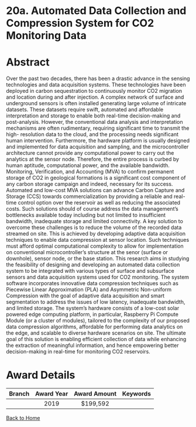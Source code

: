 
20a. Automated Data Collection and Compression System for CO2 Monitoring Data
=============================================================================

# Abstract


Over the past two decades, there has been a drastic advance in the sensing technologies and data acquisition systems. These technologies have been deployed in carbon sequestration to continuously monitor CO2 migration and location during and after injection. A complex network of surface and underground sensors is often installed generating large volume of intricate datasets. These datasets require swift, automated and affordable interpretation and storage to enable both real-time decision-making and post-analysis. However, the conventional data analysis and interpretation mechanisms are often rudimentary, requiring significant time to transmit the high- resolution data to the cloud, and the processing needs significant human intervention. Furthermore, the hardware platform is usually designed and implemented for data acquisition and sampling, and the microcontroller architecture cannot provide any computational power to carry out the analytics at the sensor node. Therefore, the entire process is curbed by human aptitude, computational power, and the available bandwidth. Monitoring, Verification, and Accounting (MVA) to confirm permanent storage of CO2 in geological formations is a significant cost component of any carbon storage campaign and indeed, necessary for its success. Automated and low-cost MVA solutions can advance Carbon Capture and Storage (CCS) towards commercialization by providing a reliable and real-time control option over the reservoir as well as reducing the associated costs. Such solutions should of course address the data management’s bottlenecks available today including but not limited to insufficient bandwidth, inadequate storage and limited connectivity. A key solution to overcome these challenges is to reduce the volume of the recorded data streamed on site. This is achieved by developing adaptive data acquisition techniques to enable data compression at sensor location. Such techniques must afford optimal computational complexity to allow for implementation on conventional microcontroller’s structure at the senor (surface or downhole), sensor node, or the base station. This research aims in studying the feasibility of designing and developing an automated data collection system to be integrated with various types of surface and subsurface sensors and data acquisition systems used for CO2 monitoring. The system software incorporates innovative data compression techniques such as Piecewise Linear Approximation (PLA) and Asymmetric Non-uniform Compression with the goal of adaptive data acquisition and smart segmentation to address the issues of low latency, inadequate bandwidth, and limited storage. The system’s hardware consists of a low-cost solar powered edge computing platform, in particular, Raspberry Pi Compute Module (or a cluster of modules), tailored to the complexity of our proposed data compression algorithms, affordable for performing data analytics on the edge, and scalable to diverse hardware scenarios on site. The ultimate goal of this solution is enabling efficient collection of data while enhancing the extraction of meaningful information, and hence empowering better decision-making in real-time for monitoring CO2 reservoirs.  

# Award Details

|Branch|Award Year|Award Amount|Keywords|
| :---: | :---: | :---: | :---: |
||2019|$199,592||
  
  


[Back to Home](https://github.com/chrischow/dod_sbir_awards#787)